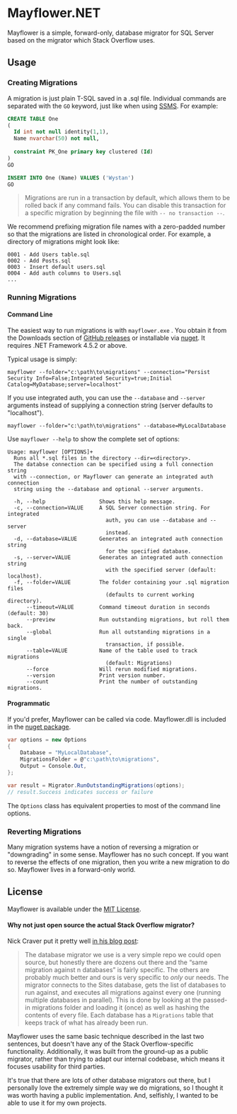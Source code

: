 # Mayflower.NET

Mayflower is a simple, forward-only, database migrator for SQL Server based on the migrator which Stack Overflow uses.

## Usage

### Creating Migrations

A migration is just plain T-SQL saved in a .sql file. Individual commands are separated with the `GO` keyword, just like when using [SSMS](https://msdn.microsoft.com/en-us/library/mt238290.aspx). For example:

```sql
CREATE TABLE One
(
  Id int not null identity(1,1),
  Name nvarchar(50) not null,
  
  constraint PK_One primary key clustered (Id)
)
GO

INSERT INTO One (Name) VALUES ('Wystan')
GO
```

> Migrations are run in a transaction by default, which allows them to be rolled back if any command fails. You can disable this transaction for a specific migration by beginning the file with `-- no transaction --`.

We recommend prefixing migration file names with a zero-padded number so that the migrations are listed in chronological order. For example, a directory of migrations might look like:

```
0001 - Add Users table.sql
0002 - Add Posts.sql
0003 - Insert default users.sql
0004 - Add auth columns to Users.sql
...
```

### Running Migrations

#### Command Line

The easiest way to run migrations is with `mayflower.exe` . You obtain it from the Downloads section of [GitHub releases](https://github.com/bretcope/Mayflower.NET/releases) or installable via [nuget](https://www.nuget.org/packages/Mayflower/). It requires .NET Framework 4.5.2 or above.

Typical usage is simply:

```
mayflower --folder="c:\path\to\migrations" --connection="Persist Security Info=False;Integrated Security=true;Initial Catalog=MyDatabase;server=localhost"
```

If you use integrated auth, you can use the `--database` and `--server` arguments instead of supplying a connection string (server defaults to "localhost").

```
mayflower --folder="c:\path\to\migrations" --database=MyLocalDatabase
```

Use `mayflower --help` to show the complete set of options:

```
Usage: mayflower [OPTIONS]+
  Runs all *.sql files in the directory --dir=<directory>.
  The databse connection can be specified using a full connection string
  with --connection, or Mayflower can generate an integrated auth connection
  string using the --database and optional --server arguments.

  -h, --help                 Shows this help message.
  -c, --connection=VALUE     A SQL Server connection string. For integrated
                               auth, you can use --database and --server
                               instead.
  -d, --database=VALUE       Generates an integrated auth connection string
                               for the specified database.
  -s, --server=VALUE         Generates an integrated auth connection string
                               with the specified server (default: localhost).
  -f, --folder=VALUE         The folder containing your .sql migration files
                               (defaults to current working directory).
      --timeout=VALUE        Command timeout duration in seconds (default: 30)
      --preview              Run outstanding migrations, but roll them back.
      --global               Run all outstanding migrations in a single
                               transaction, if possible.
      --table=VALUE          Name of the table used to track migrations
                               (default: Migrations)
      --force                Will rerun modified migrations.
      --version              Print version number.
      --count                Print the number of outstanding migrations.
```

#### Programmatic

If you'd prefer, Mayflower can be called via code. Mayflower.dll is included in the [nuget package](https://www.nuget.org/packages/Mayflower/).

```csharp
var options = new Options
{
    Database = "MyLocalDatabase",
    MigrationsFolder = @"c:\path\to\migrations",
    Output = Console.Out,
};

var result = Migrator.RunOutstandingMigrations(options);
// result.Success indicates success or failure
```

The `Options` class has equivalent properties to most of the command line options.

### Reverting Migrations

Many migration systems have a notion of reversing a migration or "downgrading" in some sense. Mayflower has no such concept. If you want to reverse the effects of one migration, then you write a new migration to do so. Mayflower lives in a forward-only world.

## License

Mayflower is available under the [MIT License](https://github.com/bretcope/Mayflower.NET/blob/master/LICENSE.MIT).

#### Why not just open source the actual Stack Overflow migrator?

Nick Craver put it pretty well [in his blog post](https://nickcraver.com/blog/2016/05/03/stack-overflow-how-we-do-deployment-2016-edition/#database-migrations):

> The database migrator we use is a very simple repo we could open source, but honestly there are dozens out there and the “same migration against n databases” is fairly specific. The others are probably much better and ours is very specific to *only* our needs. The migrator connects to the Sites database, gets the list of databases to run against, and executes all migrations against every one (running multiple databases in parallel). This is done by looking at the passed-in migrations folder and loading it (once) as well as hashing the contents of every file. Each database has a `Migrations` table that keeps track of what has already been run.

Mayflower uses the same basic technique described in the last two sentences, but doesn't have any of the Stack Overflow-specific functionality. Additionally, it was built from the ground-up as a public migrator, rather than trying to adapt our internal codebase, which means it focuses usability for third parties.

It's true that there are lots of other database migrators out there, but I personally love the extremely simple way we do migrations, so I thought it was worth having a public implementation. And, selfishly, I wanted to be able to use it for my own projects.